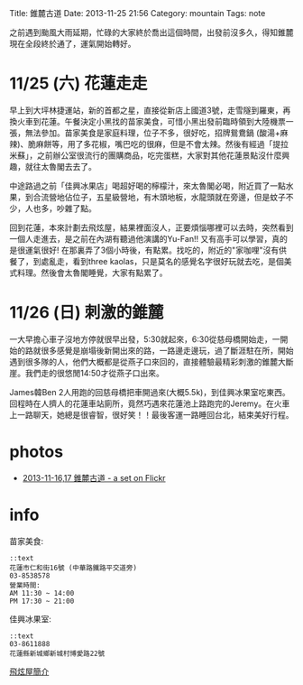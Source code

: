 Title: 錐麓古道
Date: 2013-11-25 21:56
Category: mountain
Tags: note

之前遇到颱風大雨延期，忙碌的大家終於喬出這個時間，出發前沒多久，得知錐麓現在全段終於通了，運氣開始轉好。

# 11/25 (六) 花蓮走走
早上到大坪林捷運站，新的首都之星，直接從新店上國道3號，走雪隧到羅東，再換火車到花蓮。午餐決定小黑找的苗家美食，可惜小黑出發前臨時領到大陸機票一張，無法參加。苗家美食是家庭料理，位子不多，很好吃，招牌鴛鴦鍋 (酸湯+麻辣)、脆麻餅等，用了多花椒，嘴巴吃的很麻，但是不會太辣。然後有經過「提拉米蘇」，之前辦公室很流行的團購商品，吃完蛋糕，大家對其他花蓮景點沒什麼興趣，就往太魯閣去去了。

中途路過之前「佳興冰果店」喝超好喝的檸檬汁，來太魯閣必喝，附近買了一點水果，到合流營地佔位子，五星級營地，有木頭地板，水龍頭就在旁邊，但是蚊子不少，人也多，吵雜了點。

回到花蓮，本來計劃去飛炫屋，結果裡面沒人，正要煩惱哪裡可以去時，突然看到一個人走進去，是之前在內湖有聽過他演講的Yu-Fan!! 又有高手可以學習，真的是很運氣很好! 在那裏弄了3個小時後，有點累。找吃的，附近的"家咖哩"沒有供餐了，到處亂走，看到three kaolas，只是莫名的感覺名字很好玩就去吃，是個美式料理。然後會太魯閣睡覺，大家有點累了。

# 11/26 (日) 刺激的錐麓
一大早擔心車子沒地方停就很早出發，5:30就起來，6:30從慈母橋開始走，一開始的路就很多感覺是崩塌後新開出來的路，一路邊走邊玩，過了斷涯駐在所，開始遇到很多隊的人，他們大概都是從燕子口來回的，直接體驗最精彩刺激的錐麓大斷崖。我們走的很悠閒14:50才從燕子口出來。

James韓Ben 2人用跑的回慈母橋把車開過來(大概5.5k)，到佳興冰果室吃東西。回程時在人擠人的花蓮車站廁所，竟然巧遇來花蓮池上路跑完的Jeremy。在火車上一路聊天，她總是很睿智，很好笑！！最後客運一路睡回台北，結束美好行程。

# photos

* [2013-11-16,17 錐麓古道 - a set on Flickr](http://www.flickr.com/photos/moogoo/sets/72157638053065855/)

# info

苗家美食:

    ::text
    花蓮市仁和街16號 (中華路鐵路平交道旁)
    03-8538578
    營業時間: 
    AM 11:30 ~ 14:00
    PM 17:30 ~ 21:00


佳興冰果室:

    ::text
    03-8611888
    花蓮縣新城鄉新城村博愛路22號


[飛炫屋簡介](http://library.taiwanschoolnet.org/cyberfair2009/funsion/p2.html)
